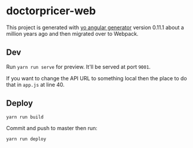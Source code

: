 # doctorpricer-web

This project is generated with [yo angular generator](https://github.com/yeoman/generator-angular)
version 0.11.1 about a million years ago and then migrated over to Webpack.

## Dev

Run `yarn run serve` for preview. It'll be served at port `9001`.

If you want to change the API URL to something local then the place to do that in `app.js` at line 40.

## Deploy

`yarn run build`

Commit and push to master then run:

`yarn run deploy`